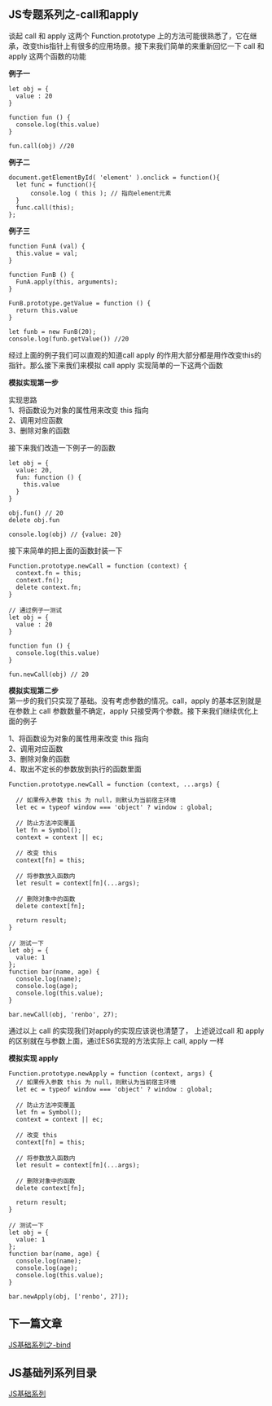 ## JS专题系列之-call和apply

谈起 call 和 apply 这两个 Function.prototype 上的方法可能很熟悉了，它在继承，改变this指针上有很多的应用场景。接下来我们简单的来重新回忆一下 call 和 apply 这两个函数的功能 <br/>

**例子一**

```
let obj = {
  value : 20
}

function fun () {
  console.log(this.value)
}

fun.call(obj) //20

```

**例子二**

```
document.getElementById( 'element' ).onclick = function(){
  let func = function(){ 
      console.log ( this ); // 指向element元素
  } 
  func.call(this);
}; 
```


**例子三**

```
function FunA (val) {
  this.value = val;
}

function FunB () {
  FunA.apply(this, arguments);
}

FunB.prototype.getValue = function () {
  return this.value
}

let funb = new FunB(20);
console.log(funb.getValue()) //20
```
经过上面的例子我们可以直观的知道call apply 的作用大部分都是用作改变this的指针。那么接下来我们来模拟 call apply 实现简单的一下这两个函数<br/>

**模拟实现第一步**<br/>

实现思路<br/>
1、将函数设为对象的属性用来改变 this 指向<br/>
2、调用对应函数<br/>
3、删除对象的函数<br/>

接下来我们改造一下例子一的函数<br/>
```
let obj = {
  value: 20,
  fun: function () {
    this.value
  }
}

obj.fun() // 20
delete obj.fun

console.log(obj) // {value: 20}
```

接下来简单的把上面的函数封装一下<br/>
```
Function.prototype.newCall = function (context) {
  context.fn = this;
  context.fn();
  delete context.fn;
}

// 通过例子一测试
let obj = {
  value : 20
}

function fun () {
  console.log(this.value)
}

fun.newCall(obj) // 20
```

**模拟实现第二步**<br/>
第一步的我们只实现了基础。没有考虑参数的情况。call，apply 的基本区别就是在参数上 call 参数数量不确定，apply 只接受两个参数。接下来我们继续优化上面的例子

1、将函数设为对象的属性用来改变 this 指向<br/>
2、调用对应函数<br/>
3、删除对象的函数<br/>
4、取出不定长的参数放到执行的函数里面<br/>

```
Function.prototype.newCall = function (context, ...args) {

  // 如果传入参数 this 为 null，则默认为当前宿主环境
  let ec = typeof window === 'object' ? window : global;

  // 防止方法冲突覆盖
  let fn = Symbol();
  context = context || ec;

  // 改变 this
  context[fn] = this;

  // 将参数放入函数内
  let result = context[fn](...args);

  // 删除对象中的函数
  delete context[fn];

  return result;
}

// 测试一下
let obj = {
  value: 1
};
function bar(name, age) {
  console.log(name);
  console.log(age);
  console.log(this.value);
}

bar.newCall(obj, 'renbo', 27); 
```

通过以上 call 的实现我们对apply的实现应该说也清楚了， 上述说过call 和 apply 的区别就在与参数上面，通过ES6实现的方法实际上 call, apply 一样<br/>

**模拟实现 apply**<br/>
```
Function.prototype.newApply = function (context, args) {
  // 如果传入参数 this 为 null，则默认为当前宿主环境
  let ec = typeof window === 'object' ? window : global;

  // 防止方法冲突覆盖
  let fn = Symbol();
  context = context || ec;

  // 改变 this
  context[fn] = this;

  // 将参数放入函数内
  let result = context[fn](...args);

  // 删除对象中的函数
  delete context[fn];

  return result;
}

// 测试一下
let obj = {
  value: 1
};
function bar(name, age) {
  console.log(name);
  console.log(age);
  console.log(this.value);
}

bar.newApply(obj, ['renbo', 27]); 
```


## 下一篇文章
<a href='https://github.com/MarsPen/-notes-summary/blob/master/javascript/bind.md'>JS基础系列之-bind</a>

## JS基础列系列目录
<a href='https://github.com/MarsPen/-notes-summary/blob/master/javascript/index.md'>JS基础系列</a>
























